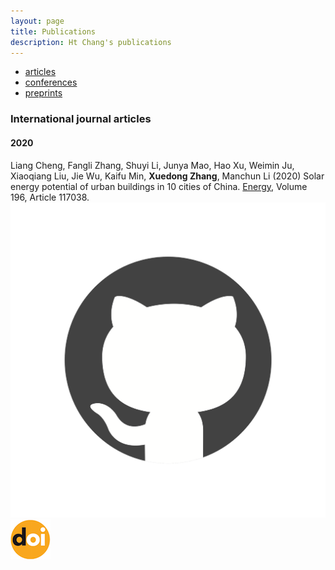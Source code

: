 ```yaml
---
layout: page
title: Publications
description: Ht Chang's publications
---
```


<div class="navbar">
    <div class="navbar-inner">
        <ul class="nav">
            <li><a href="#articles">articles</a></li>
            <li><a href="#conferences">conferences</a></li>
            <li><a href="#preprints">preprints</a></li>
        </ul>
    </div>
</div>

### <a name="articles"></a>International journal articles


#### 2020

Liang Cheng, Fangli Zhang, Shuyi Li, Junya Mao, Hao Xu, Weimin Ju, 
Xiaoqiang Liu, Jie Wu, Kaifu Min, **Xuedong Zhang**, Manchun Li 
(2020) Solar energy potential of urban buildings in 10 cities of China. 
[Energy](https://www.sciencedirect.com/journal/energy), 
Volume 196, Article 117038.
[![GitHub](icons64/github-icon.png)](https://github.com/nkburridge/Solar-energy-potential-product)
[![doi](icons64/doi-icon.png)](https://doi.org/10.1016/j.energy.2020.117038)
<!-- * 1 * -->
<!-- https://doi.org/10.1016/j.energy.2020.117038 -->





